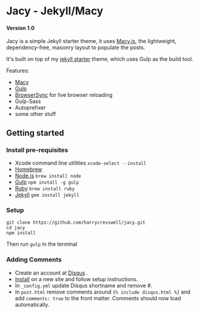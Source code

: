 # Jacy - Jekyll/Macy

#### Version 1.0

Jacy is a simple Jekyll starter theme, it uses [Macy.js](http://macyjs.com/), the lightweight, dependency-free, masonry layout to populate the posts.

 It's built on top of my [jekyll starter](https://github.com/harrycresswell/jekyll-gulp-starter.git) theme, which uses Gulp as the build tool.

Features:
- [Macy](http://macyjs.com/)
- [Gulp](http://gulpjs.com/)
- [BrowserSync](http://www.browsersync.io/) for live browser reloading
- Gulp-Sass
- Autoprefixer
- some other stuff

## Getting started

### Install pre-requisites

- Xcode command line utilities `xcode-select --install`
- [Homebrew](http://brew.sh/)
- [Node.js](http://nodejs.org/) `brew install node`
- [Gulp](http://gulpjs.com/) `npm install -g gulp`
- [Ruby](https://www.ruby-lang.org/en/) `brew install ruby`
- [Jekyll](http://jekyllrb.com/) `gem install jekyll`

### Setup
```
git clone https://github.com/harrycresswell/jacy.git
cd jacy
npm install
```
Then run `gulp` in the terminal


### Adding Comments

- Create an account at [Disqus](https://disqus.com/) .
- [Install](https://disqus.com/admin/create/) on a new site and follow setup instructions.
- In `_config.yml` update Disqus shortname and remove #.
- In `post.html` remove comments around `{% include disqus.html %}` and add `comments: true` to the front matter. Comments should now load automatically.
